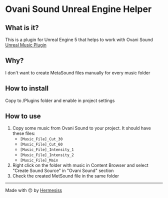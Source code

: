 # Ovani Sound Unreal Engine Helper

## What is it?

This is a plugin for Unreal Engine 5 that helps to work with Ovani Sound [Unreal Music Plugin](https://ovanisound.com/products/unreal-audio-plugin)

## Why?

I don't want to create MetaSound files manually for every music folder

## How to install

Copy to /Plugins folder and enable in project settings

## How to use

1. Copy some music from Ovani Sound to your project. It should have these files:
   - `[Music_File]_Cut_30`
   - `[Music_File]_Cut_60`
   - `[Music_File]_Intensity_1`
   - `[Music_File]_Intensity_2`
   - `[Music_File]_Main`
2. Right click on the folder with music in Content Browser and select "Create Sound Source" in "Ovani Sound" section
3. Check the created MetSound file in the same folder

---

Made with 🙃 by [Hermesiss](https://github.com/Hermesiss)
